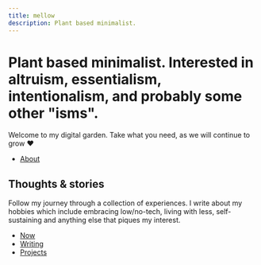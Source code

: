 ```yaml
---
title: mellow
description: Plant based minimalist.
---
```


<h1 class="sm:!text-3xl">
    Plant based minimalist. Interested in altruism, essentialism,
    intentionalism, and probably some other "isms".
</h1>

Welcome to my digital garden. Take what you need, as we will continue to
grow&nbsp;♥

- [About](/about)

## Thoughts & stories

Follow my journey through a collection of experiences. I write about my
hobbies which include embracing low/no-tech, living with less,
self-sustaining and anything else that piques my interest.

- [Now](/now)
- [Writing](/writing)
- [Projects](/projects)
